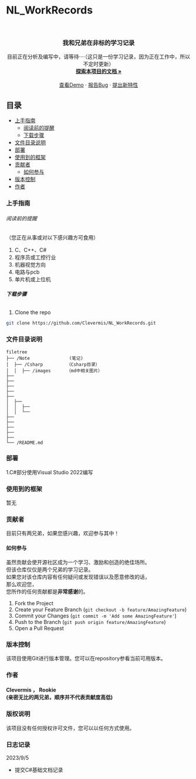 # NL_WorkRecords


<br />

<p align="center">
  <a href="https://github.com/shaojintian/Best_README_template/">
  </a>

  <h3 align="center">我和兄弟在非标的学习记录</h3>
  <p align="center">
    目前正在分析及编写中，请等待····（这只是一份学习记录，因为正在工作中，所以不定时更新）
    <br />
    <a href="https://github.com/Clevermis/NL_WorkRecords"><strong>探索本项目的文档 »</strong></a>
    <br />
    <br />
    <a href="https://github.com/Clevermis/NL_WorkRecords">查看Demo</a>
    ·
    <a href="https://github.com/Clevermis/NL_WorkRecords/issues">报告Bug</a>
    ·
    <a href="https://github.com/Clevermis/NL_WorkRecords/issues">提出新特性</a>
  </p>

</p>


 
## 目录

- [上手指南](#上手指南)
  - [阅读前的提醒](#阅读前的提醒)
  - [下载步骤](#下载步骤)
- [文件目录说明](#文件目录说明)
- [部署](#部署)
- [使用到的框架](#使用到的框架)
- [贡献者](#贡献者)
  - [如何参与](#如何参与)
- [版本控制](#版本控制)
- [作者](#作者)

### 上手指南

###### 阅读前的提醒
（您正在从事或对以下感兴趣方可食用）

1. C、C++、C#
2. 程序员或工控行业
3. 机器视觉方向
4. 电路与pcb
5. 单片机或上位机


###### **下载步骤**

1. Clone the repo

```sh
git clone https://github.com/Clevermis/NL_WorkRecords.git
```

### 文件目录说明

```
filetree 
├── /Note               (笔记)   
│  ├── /Csharp         （Csharp目录）
│  │  ├── /images      （md中相关图片）
├── 
├── 
├── 
├── 
├── 
│  ├── 
│  │  ├── 
│  │  └── 
├── 
├── 
├── 
├── 
├── 
└── /README.md

```


### 部署

1.C#部分使用Visual Studio 2022编写

### 使用到的框架

暂无

### 贡献者

目前只有两兄弟，如果您感兴趣，欢迎参与其中！

#### 如何参与

虽然贡献会使开源社区成为一个学习、激励和创造的绝佳场所。<br/>
但该仓库仅仅是两个兄弟的学习记录。<br/>
如果您对该仓库内容有任何疑问或发现错误以及愿意修改的话，<br/>
那么欢迎您，<br/>
您所作的任何贡献都是**非常感谢**的。


1. Fork the Project
2. Create your Feature Branch (`git checkout -b feature/AmazingFeature`)
3. Commit your Changes (`git commit -m 'Add some AmazingFeature'`)
4. Push to the Branch (`git push origin feature/AmazingFeature`)
5. Open a Pull Request



### 版本控制

该项目使用Git进行版本管理。您可以在repository参看当前可用版本。

### 作者

#### Clevermis  ，  Rookie <br> (亲密无比的两兄弟，顺序并不代表贡献度高低)



### 版权说明

该项目没有任何授权许可文件，您可以以任何方式使用。

### 日志记录

2023/9/5
- 提交C#基础文档记录



